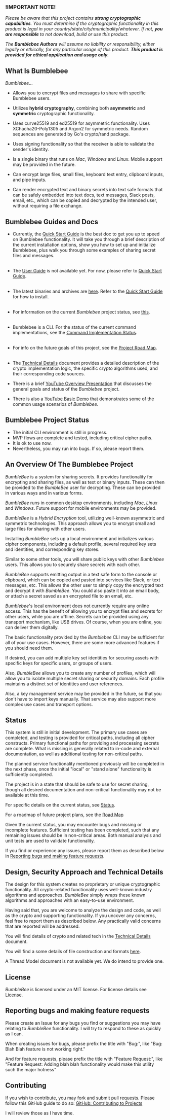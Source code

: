 ### **!IMPORTANT NOTE!**
_Please be aware that this project contains **strong cryptographic capabilities**.
You must determine if the cryptographic functionality in this product is legal in your 
country/state/city/municipality/whatever.  If not, **you are responsible** to not download, 
build or use this product._  

_The **Bumblebee Authors** will assume no liability or responsibility, either legally or
ethically, for any particular usage of this product.  **This product is provided for
ethical application and usage only**._

## What Is Bumblebee
_Bumblebee_...<br>

- Allows you to encrypt files and messages to share with specific Bumblebee users.

- Utilizes **hybrid cryptography**, combining both **asymmetric** and **symmetric**
cryptographic functionality.

- Uses curve25519 and ed25519 for asymmetric functionality. Uses XChacha20-Poly1305 and Argon2
for symmetric needs. Random sequences are generated by Go's crypto/rand package.

- Uses signing functionality so that the receiver is able to validate the sender's identity.

- Is a single binary that runs on _Mac_, _Windows_ and _Linux_.  Mobile support may be provided in
the future.

- Can encrypt large files, small files, keyboard text entry, clipboard inputs, and pipe inputs.

- Can render encrypted text and binary secrets into text safe formats that can be safely embedded into 
text docs, text messages, Slack posts, email, etc., which can be copied and decrypted by the intended user,
without requiring a file exchange.

## Bumblebee Guides and Docs

- Currently, the [Quick Start Guide](BUMBLEBEE_QUICK_START.md) is the best doc to get you up to speed
on Bumblebee functionality. It will take you through a brief description of the current
installation options, show you how to set up and initialize Bumblebee, plus walk you through some
examples of sharing secret files and messages.<br><br>

- The [User Guide](USER_GUIDE.md) is not available yet.  For now, please refer to
[Quick Start Guide](BUMBLEBEE_QUICK_START.md).<br><br>

- The latest binaries and archives are [here](https://github.com/thoughtrealm/bumblebee/releases/latest).
Refer to the [Quick Start Guide](BUMBLEBEE_QUICK_START.md) for how to install.<br><br>

- For information on the current _Bumblebee_ project status, see [this](STATUS.md).<br><br>

- Bumblebee is a CLI.  For the status of the current command implementations, see the
[Command Implementation Status](COMMAND_DEFINITIONS.md).<br><br>

- For info on the future goals of this project, see the [Project Road Map](ROAD_MAP.md).<br><br>

- The [Technical Details](TECHNICAL_DETAILS.md) document provides a detailed description of the 
crypto implementation logic, the specific crypto algorithms used, and their corresponding code sources.

- There is a brief [YouTube Overview Presentation](https://youtu.be/d8Ay6VDspAk) that discusses the general goals and status of
the _Bumblebee_ project.

- There is also a [YouTube Basic Demo](https://youtu.be/9ceIijof4eI) that demonstrates some of the common usage scenarios of _Bumblebee_.

## Bumblebee Project Status
- The initial CLI environment is still in progress.
- MVP flows are complete and tested, including critical cipher paths.
- It is ok to use now.
- Nevertheless, you may run into bugs. If so, please report them.

## An Overview Of The Bumblebee Project
_BumbleBee_ is a system for sharing secrets.
It provides functionality for encrypting and sharing files, as well as text or binary inputs. 
These can then be provided to the _BumbleBee_ user for decrypting.  These can be provided in
various ways and in various forms.

_BumbleBee_ runs in common desktop environments, including _Mac_, _Linux_ and _Windows_.
Future support for mobile environments may be provided.

_BumbleBee_ is a _Hybrid Encryption_ tool, utilizing well-known asymmetric and symmetric technologies. 
This approach allows you to encrypt small and large files for sharing with other users.

Installing _BumbleBee_ sets up a local environment and initializes various cipher components,
including a default profile, several required key sets and identities, and corresponding key stores.

Similar to some other tools, you will share public keys with other _Bumblebee_ users.
This allows you to securely share secrets with each other.

_BumbleBee_ supports emitting output in a text safe form to the console or clipboard, which can
be copied and pasted into services like Slack, or text messages, etc.
This allows the other user to simply copy the encrypted text and decrypt it with _BumbleBee_.
You could also paste it into an email body, or attach a secret saved as an encrypted file to an email, etc.

_Bumblebee_'s local environment does not currently require any online access.
This has the benefit of allowing you to encrypt files and secrets for other users, while you are
offline.  Secrets can be provided using any transport mechanism, like USB drives.
Of course, when you are online, you can deliver them digitally.

The basic functionality provided by the _Bumblebee_ CLI may be sufficient for all of your use cases.
However, there are some more advanced features if you should need them.

If desired, you can add multiple key set identities for securing assets with specific keys
for specific users, or groups of users.

Also, _BumbleBee_ allows you to create any number of profiles, which will allow you to 
isolate multiple secret sharing or security domains. Each profile maintains a distinct set of identities and
user references.  

Also, a key management service may be provided in the future, so that you don't have to import
keys manually.  That service may also support more complex use cases and transport options.

## Status
This system is still in initial development. The primary use cases are completed, and
testing is provided for critical paths, including all cipher constructs. Primary functional paths
for providing and processing secrets are complete.  What is missing is generally related to
in-code and external documentation, as well as additional testing for non-critical paths.

The planned service functionality mentioned previously will be completed in the next phase, 
once the initial "local" or "stand alone" functionality is sufficiently completed.

The project is in a state that should be safe to use for secret sharing, though all 
desired documentation and non-critical functionality may not be available at this time. 

For specific details on the current status, see [Status](STATUS.md).

For a roadmap of future project plans, see the [Road Map](ROAD_MAP.md)

Given the current status, you may encounter bugs and missing or incomplete features.
Sufficient testing has been completed, such that any remaining issues should be in non-critical areas.
Both manual analysis and unit tests are used to validate functionality.

If you find or experience any issues, please report them as described below in 
[Reporting bugs and making feature requests](#Reporting_bugs_and_making_feature_requests).

## Design, Security Approach and Technical Details
The design for this system creates no proprietary or unique cryptographic functionality.
All crypto-related functionality uses well-known industry algorithms and approaches.
_BumbleBee_ simply wraps these known algorithms and approaches with an easy-to-use environment. 

Having said that, you are welcome to analyze the design and code, as well as the crypto and 
supporting functionality.  If you uncover any concerns, feel free to report them as described 
below.  Any practically valid concerns that are reported will be addressed. 

You will find details of crypto and related tech in the [Technical Details](TECHNICAL_DETAILS.md) document.

You will find a some details of file construction and formats [here](docs/StreamCompositionOfBundles.pdf).

A Thread Model document is not available yet.  We do intend to provide one.

## License
_BumbleBee_ is licensed under an MIT license.  For license details see [License](LICENSE).

## Reporting bugs and making feature requests
Please create an Issue for any bugs you find or suggestions you may have relating to
_BumbleBee_ functionality. I will try to respond to these as quickly as I can.

When creating issues for bugs, please prefix the title with "Bug:", like "Bug: Blah Blah feature is not working right."

And for feature requests, please prefix the title with "Feature Request:", like "Feature Request: Adding blah blah functionality would make this utility such the major hotness"

## Contributing
If you wish to contribute, you may fork and submit pull requests. 
Please follow this GitHub guide to do so: 
[GitHub: Contributing to Projects](https://docs.github.com/en/get-started/quickstart/contributing-to-projects) 

I will review those as I have time.